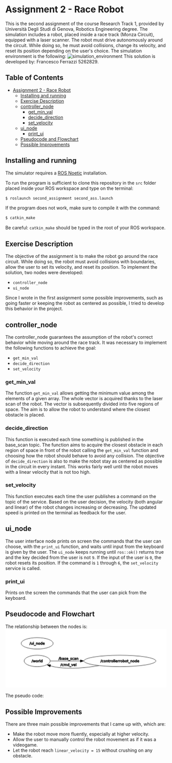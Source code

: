 Assignment 2 - Race Robot
===============================

This is the second assignment of the course Research Track 1, provided by Università Degli Studi di Genova, Robotics Engineering degree.
The simulation includes a robot, placed inside a race track (Monza Circuit), equipped with a laser scanner. The robot must drive autonomously around the circuit. While doing so, he must avoid collisions, change its velocity, and reset its position depending on the user's choice.
The simulation environment is the following:
![simulation_environment](https://github.com/FraFerrazzi/second_assignment/blob/main/world/tracciato.png)
This solution is developed by: Francesco Ferrazzi 5262829.

Table of Contents
----------------------

- [Assignment 2 - Race Robot](#assignment-2---race-robot)
  * [Installing and running](#installing-and-running)
  * [Exercise Description](#exercise-description)
  * [controller_node](#controller-node)
    + [get_min_val](#get-min-val)
    + [decide_direction](#decide-direction)
    + [set_velocity](#set-velocity)
  * [ui_node](#ui-node)
    + [print_ui](#print-ui)
  * [Pseudocode and Flowchart](#pseudocode-and-flowchart)
  * [Possible Improvements](#possible-improvements)

Installing and running
----------------------

The simulator requires a [ROS Noetic](http://wiki.ros.org/noetic/Installation) installation.

To run the program is sufficient to clone this repository in the `src` folder placed inside your ROS workspace and type on the terminal: 
```bash
$ roslaunch second_assignment second_ass.launch
```

If the program does not work, make sure to compile it with the command:
```bash
$ catkin_make
```
Be careful: `catkin_make` should be typed in the root of your ROS workspace.


Exercise Description
-----------------------------

The objective of the assignment is to make the robot go around the race circuit. While doing so, the robot must avoid collisions with boundaries, allow the user to set its velocity, and reset its position.
To implement the solution, two nodes were developed:
* `controller_node`
* `ui_node`

Since I wrote in the first assignment some possible improvements, such as going faster or keeping the robot as centered as possible, I tried to develop this behavior in the project.


## controller_node ##

The controller_node guarantees the assumption of the robot's correct behavior while moving around the race track. It was necessary to implement the following functions to achieve the goal:
* `get_min_val`
* `decide_direction`
* `set_velocity`

### get_min_val ###

The function `get_min_val` allows getting the minimum value among the elements of a given array. The whole vector is acquired thanks to the laser scan of the robot. The vector is subsequently divided into five regions of space. The aim is to allow the robot to understand where the closest obstacle is placed.

### decide_direction ###

This function is executed each time something is published in the base_scan topic. The function aims to acquire the closest obstacle in each region of space in front of the robot calling the `get_min_val` function and choosing how the robot should behave to avoid any collision. The objective of `decide_direction` is also to make the robot stay as centered as possible in the circuit in every instant. This works fairly well until the robot moves with a linear velocity that is not too high.

### set_velocity ###

This function executes each time the user publishes a command on the topic of the service. Based on the user decision, the velocity (both angular and linear) of the robot changes increasing or decreasing. The updated speed is printed on the terminal as feedback for the user. 

## ui_node ##

The user interface node prints on screen the commands that the user can choose, with the `print_ui` function, and waits until input from the keyboard is given by the user. The `ui_node` keeps running until `ros::ok()` returns true and the key decided from the user is not `9`. If the input of the user is `0`, the robot resets its position. If the command is `1` through `6`, the `set_velocity` service is called.

### print_ui ###

Prints on the screen the commands that the user can pick from the keyboard.

Pseudocode and Flowchart
-----------------------------

The relationship between the nodes is:
![relathionship_between_nodes](https://github.com/FraFerrazzi/second_assignment/blob/main/images/nodes%20relationship.png)

The pseudo code:

Possible Improvements
-----------------------------

There are three main possible improvements that I came up with, which are:
* Make the robot move more fluently, especially at higher velocity.
* Allow the user to manually control the robot movement as if it was a videogame.
* Let the robot reach `linear_velocity = 15` without crushing on any obstacle.

